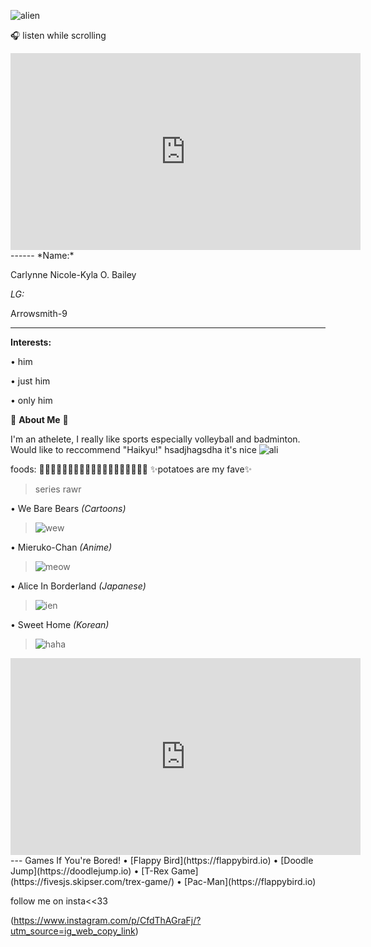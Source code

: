 ![alien](https://i.pinimg.com/564x/2f/74/d9/2f74d9a2ee6ab779258d448b073d3ab2.jpg)

🎧 listen while scrolling
<iframe width="560" height="315" src="https://www.youtube.com/embed/wSTYIyQxfPQ" title="YouTube video player" frameborder="0" allow="accelerometer; autoplay; clipboard-write; encrypted-media; gyroscope; picture-in-picture; web-share" allowfullscreen></iframe>
------
*Name:*

Carlynne Nicole-Kyla O. Bailey

*LG:*

Arrowsmith-9

---

**Interests:**

• him

• just him

• only him

👾 **About Me** 👾 


  I'm an athelete, I really like sports especially volleyball and badminton.
  Would like to reccommend "Haikyu!" hsadjhagsdha it's nice
  ![ali](https://i.pinimg.com/564x/a6/75/38/a67538552395bca76dcf80d1d0aad122.jpg)
  
foods: 🍇🥔🥐🍗🥓🍔🍟🍕🍜🍤🍦🍧🍨🍪🍩🍫🍬🍭🍹     ✨potatoes are my fave✨

> series rawr

• We Bare Bears *(Cartoons)*
> ![wew](https://i.pinimg.com/564x/9f/dc/db/9fdcdb3b2a902d720eaf0813d5aada7d.jpg)

• Mieruko-Chan *(Anime)*
> ![meow](https://i.pinimg.com/564x/b1/c7/dd/b1c7dd2b4233230c31656922f009fe9b.jpg)

• Alice In Borderland *(Japanese)*
> ![ien](https://i.pinimg.com/564x/e9/5f/0f/e95f0f92cac8272ea8f287e849514252.jpg)

• Sweet Home *(Korean)*
> ![haha](https://i.pinimg.com/564x/fd/46/14/fd4614a1c992603163d3ba916909f1f4.jpg)
 

<iframe width="560" height="315" src="https://www.youtube.com/embed/gnKHBDnEXPs" title="YouTube video player" frameborder="0" allow="accelerometer; autoplay; clipboard-write; encrypted-media; gyroscope; picture-in-picture; web-share" allowfullscreen></iframe>
---
Games If You're Bored!
• [Flappy Bird](https://flappybird.io)
• [Doodle Jump](https://doodlejump.io)
• [T-Rex Game](https://fivesjs.skipser.com/trex-game/)
• [Pac-Man](https://flappybird.io)

follow me on insta<<33

(https://www.instagram.com/p/CfdThAGraFj/?utm_source=ig_web_copy_link)
